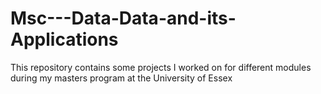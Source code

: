 # Msc---Data-Data-and-its-Applications
This repository contains some projects I worked on for different modules during my masters program at the University of Essex
